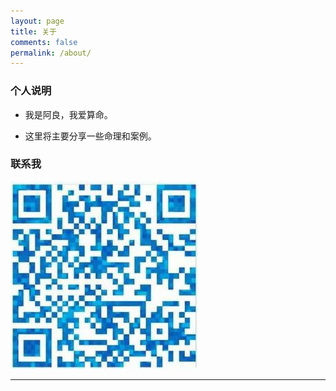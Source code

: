 ```yaml
---
layout: page
title: 关于
comments: false
permalink: /about/
---
```


### 个人说明

- 我是阿良，我爱算命。

- 这里将主要分享一些命理和案例。

### 联系我

![QQ二维码](\assets\imgs\qrcode.jpg)

---
